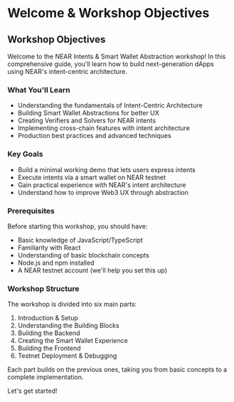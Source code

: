 
# Welcome & Workshop Objectives

## Workshop Objectives

Welcome to the NEAR Intents & Smart Wallet Abstraction workshop! In this comprehensive guide, you'll learn how to build next-generation dApps using NEAR's intent-centric architecture.

### What You'll Learn

- Understanding the fundamentals of Intent-Centric Architecture
- Building Smart Wallet Abstractions for better UX
- Creating Verifiers and Solvers for NEAR intents
- Implementing cross-chain features with intent architecture
- Production best practices and advanced techniques

### Key Goals

- Build a minimal working demo that lets users express intents
- Execute intents via a smart wallet on NEAR testnet
- Gain practical experience with NEAR's intent architecture
- Understand how to improve Web3 UX through abstraction

### Prerequisites

Before starting this workshop, you should have:

- Basic knowledge of JavaScript/TypeScript
- Familiarity with React
- Understanding of basic blockchain concepts
- Node.js and npm installed
- A NEAR testnet account (we'll help you set this up)

### Workshop Structure

The workshop is divided into six main parts:

1. Introduction & Setup
2. Understanding the Building Blocks
3. Building the Backend
4. Creating the Smart Wallet Experience
5. Building the Frontend
6. Testnet Deployment & Debugging

Each part builds on the previous ones, taking you from basic concepts to a complete implementation.

Let's get started!
